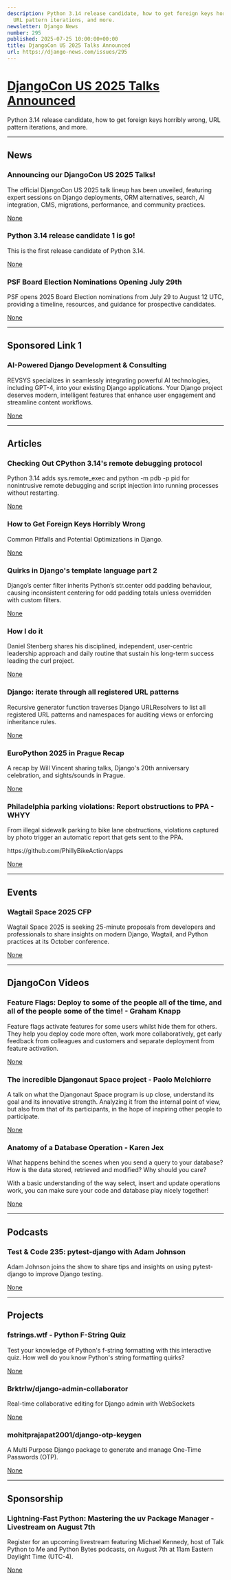 ```yaml
---
description: Python 3.14 release candidate, how to get foreign keys horribly wrong,
  URL pattern iterations, and more.
newsletter: Django News
number: 295
published: 2025-07-25 10:00:00+00:00
title: DjangoCon US 2025 Talks Announced
url: https://django-news.com/issues/295
---
```


# [DjangoCon US 2025 Talks Announced](https://django-news.com/issues/295)

Python 3.14 release candidate, how to get foreign keys horribly wrong, URL pattern iterations, and more.

  ----

  ## News

  ### Announcing our DjangoCon US 2025 Talks!

  <p>The official DjangoCon US 2025 talk lineup has been unveiled, featuring expert sessions on Django deployments, ORM alternatives, search, AI integration, CMS, migrations, performance, and community practices.</p>

  [None](None)

  ### Python 3.14 release candidate 1 is go!

  <p>This is the first release candidate of Python 3.14.</p>

  [None](None)

  ### PSF Board Election Nominations Opening July 29th

  <p>PSF opens 2025 Board Election nominations from July 29 to August 12 UTC, providing a timeline, resources, and guidance for prospective candidates.</p>

  [None](None)

  ----

  ## Sponsored Link 1

  ### AI-Powered Django Development & Consulting

  <p>REVSYS specializes in seamlessly integrating powerful AI technologies, including GPT-4, into your existing Django applications. Your Django project deserves modern, intelligent features that enhance user engagement and streamline content workflows.</p>

  [None](None)

  ----

  ## Articles

  ### Checking Out CPython 3.14's remote debugging protocol

  <p>Python 3.14 adds sys.remote_exec and python -m pdb -p pid for nonintrusive remote debugging and script injection into running processes without restarting.</p>

  [None](None)

  ### How to Get Foreign Keys Horribly Wrong

  <p>Common Pitfalls and Potential Optimizations in Django.</p>

  [None](None)

  ### Quirks in Django's template language part 2

  <p>Django’s center filter inherits Python’s str.center odd padding behaviour, causing inconsistent centering for odd padding totals unless overridden with custom filters.</p>

  [None](None)

  ### How I do it

  <p>Daniel Stenberg shares his disciplined, independent, user-centric leadership approach and daily routine that sustain his long-term success leading the curl project.</p>

  [None](None)

  ### Django: iterate through all registered URL patterns

  <p>Recursive generator function traverses Django URLResolvers to list all registered URL patterns and namespaces for auditing views or enforcing inheritance rules.</p>

  [None](None)

  ### EuroPython 2025 in Prague Recap

  <p>A recap by Will Vincent sharing talks, Django's 20th anniversary celebration, and sights/sounds in Prague.</p>

  [None](None)

  ### Philadelphia parking violations: Report obstructions to PPA - WHYY

  <p>From illegal sidewalk parking to bike lane obstructions, violations captured by photo trigger an automatic report that gets sent to the PPA.</p>

<p>https://github.com/PhillyBikeAction/apps</p>

  [None](None)

  ----

  ## Events

  ### Wagtail Space 2025 CFP

  <p>Wagtail Space 2025 is seeking 25-minute proposals from developers and professionals to share insights on modern Django, Wagtail, and Python practices at its October conference.</p>

  [None](None)

  ----

  ## DjangoCon Videos

  ### Feature Flags: Deploy to some of the people all of the time, and all of the people some of the time! - Graham Knapp

  <p>Feature flags activate features for some users whilst hide them for others. They help you deploy code more often, work more collaboratively, get early feedback from colleagues and customers and separate deployment from feature activation.</p>

  [None](None)

  ### The incredible Djangonaut Space project - Paolo Melchiorre

  <p>A talk on what the Djangonaut Space program is up close, understand its goal and its innovative strength. Analyzing it from the internal point of view, but also from that of its participants, in the hope of inspiring other people to participate.</p>

  [None](None)

  ### Anatomy of a Database Operation - Karen Jex

  <p>What happens behind the scenes when you send a query to your database? How is the data stored, retrieved and modified? Why should you care?</p>

<p>With a basic understanding of the way select, insert and update operations work, you can make sure your code and database play nicely together!</p>

  [None](None)

  ----

  ## Podcasts

  ### Test & Code 235: pytest-django  with Adam Johnson

  <p>Adam Johnson joins the show to share tips and insights on using pytest-django to improve Django testing.</p>

  [None](None)

  ----

  ## Projects

  ### fstrings.wtf - Python F-String Quiz

  <p>Test your knowledge of Python's f-string formatting with this interactive quiz. How well do you know Python's string formatting quirks?</p>

  [None](None)

  ### Brktrlw/django-admin-collaborator

  <p>Real-time collaborative editing for Django admin with WebSockets</p>

  [None](None)

  ### mohitprajapat2001/django-otp-keygen

  <p>A Multi Purpose Django package to generate and manage One-Time Passwords (OTP).</p>

  [None](None)

  ----

  ## Sponsorship

  ### Lightning-Fast Python: Mastering the uv Package Manager - Livestream on August 7th

  <p>Register for an upcoming livestream featuring Michael Kennedy, host of Talk Python to Me and Python Bytes podcasts, on August 7th at 11am Eastern Daylight Time (UTC-4).</p>

  [None](None)